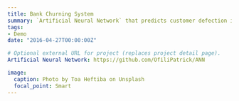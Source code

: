 ```yaml
---
title: Bank Churning System
summary: `Artificial Neural Network` that predicts customer defection in a bank.
tags:
- Demo
date: "2016-04-27T00:00:00Z"

# Optional external URL for project (replaces project detail page).
Artificial Neural Network: https://github.com/OfiliPatrick/ANN

image:
  caption: Photo by Toa Heftiba on Unsplash
  focal_point: Smart
---
```

